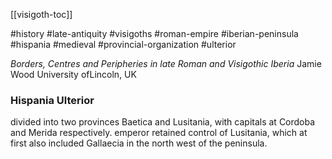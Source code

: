[[visigoth-toc]]

#history #late-antiquity #visigoths #roman-empire #iberian-peninsula #hispania #medieval #provincial-organization  #ulterior

*Borders, Centres and Peripheries in late Roman and Visigothic Iberia*
Jamie Wood University ofLincoln, UK

### Hispania Ulterior
divided into two provinces
Baetica and Lusitania, with capitals at Cordoba and Merida respectively.
emperor retained control of Lusitania, which at first also included Gallaecia in the north west of the peninsula.


